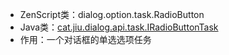 * ZenScript类：dialog.option.task.RadioButton
* Java类：[cat.jiu.dialog.api.task.IRadioButtonTask]()
* 作用：一个对话框的单选选项任务